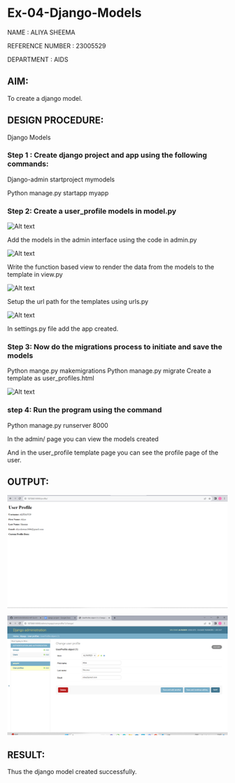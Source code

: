 # Ex-04-Django-Models

NAME : ALIYA SHEEMA

REFERENCE NUMBER : 23005529

DEPARTMENT : AIDS
## AIM:
To create a django model.

## DESIGN PROCEDURE:
Django Models   

### Step 1 : Create django project and app using the following commands:

Django-admin startproject mymodels

Python manage.py startapp myapp

### Step 2: Create a user_profile models in model.py

![Alt text](../model.py.png)

Add the models in the admin interface using the code in admin.py

![Alt text](../admin.py.png)


Write the function based view to render the data from the models to the template in view.py

![Alt text](../views.py.png)

Setup the url path for the templates using urls.py

![Alt text](../urls.py.png)

In settings.py file add the app created.

### Step 3: Now do the migrations process to initiate and save the models 

Python mange.py makemigrations
Python manage.py migrate
Create a template as user_profiles.html

![Alt text](../user.html.png)

### step 4: Run the program using the command

Python manage.py runserver 8000

In the admin/ page you can view the models created

And  in the user_profile template page you can see the profile page of the user.

## OUTPUT:
![Alt text](<USERPROFILE 2.png>)

![Alt text](userprofile_admin.png)

## RESULT:
Thus the django model created successfully.